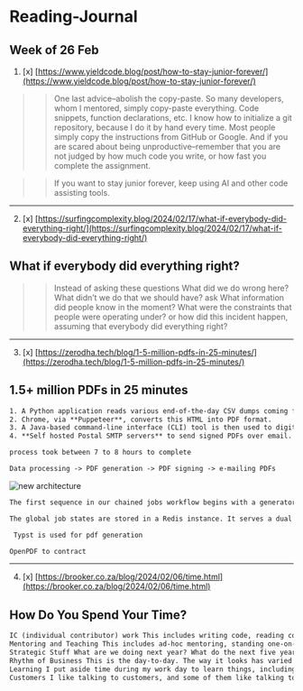 

# Reading-Journal

## Week of 26 Feb

>>

1. [x] [https://www.yieldcode.blog/post/how-to-stay-junior-forever/](https://www.yieldcode.blog/post/how-to-stay-junior-forever/)

>> One last advice–abolish the copy-paste. So many developers, whom I mentored, simply copy-paste everything. Code snippets, function declarations, etc. I know how to initialize a git repository, because I do it by hand every time. Most people simply copy the instructions from GitHub or Google. And if you are scared about being unproductive–remember that you are not judged by how much code you write, or how fast you complete the assignment.

>> If you want to stay junior forever, keep using AI and other code assisting tools.
>>

------

2. [x] [https://surfingcomplexity.blog/2024/02/17/what-if-everybody-did-everything-right/](https://surfingcomplexity.blog/2024/02/17/what-if-everybody-did-everything-right/)

## What if everybody did everything right?

>> Instead of asking these questions What did we do wrong here? What didn’t we do that we should have? ask What information did people know in the moment? What were the constraints that people were operating under? or how did this incident happen, assuming that everybody did everything right?
>>
>> 

-------
3. [x] [https://zerodha.tech/blog/1-5-million-pdfs-in-25-minutes/](https://zerodha.tech/blog/1-5-million-pdfs-in-25-minutes/)

## 1.5+ million PDFs in 25 minutes
```txt
1. A Python application reads various end-of-the-day CSV dumps coming from exchanges to generate HTML using a **Jinja template.**
2. Chrome, via **Puppeteer**, converts this HTML into PDF format.
3. A Java-based command-line interface (CLI) tool is then used to digitally sign the PDFs.
4. **Self hosted Postal SMTP servers** to send signed PDFs over email.

process took between 7 to 8 hours to complete
```

```txt
Data processing -> PDF generation -> PDF signing -> e-mailing PDFs
```

![new architecture](https://zerodha.tech/static/images/cnotes_wf_1.png)

```txt
The first sequence in our chained jobs workflow begins with a generator worker processing various CSV files to create templates for PDF files. This is then pushed into the queue as a job for the next worker, say the PDF generator, to pick up. Various different kinds of workers upon picking up their designated jobs, retrieve the relevant file from S3, process it, and then upload the output back to S3. So, for a user’s contract note PDF to be delivered to them via e-mail, their data passes through four workers (process data -> generate PDF -> sign PDF -> e-mail PDF), where each worker after doing its job, dumps the resultant file to S3 for the next worker to pick up.

The global job states are stored in a Redis instance. It serves a dual role in this architecture: as a backend broker facilitating the distribution of jobs among workers and as a storage medium for the status of each job. By querying Redis, we can track the number of jobs processed or identify any failures. For jobs that fail, targeted retries are initiated for users whose jobs previously failed or were not processed.
```

```txt
 Typst is used for pdf generation
```

```txt
OpenPDF to contract
``` 

-------

4. [x] [https://brooker.co.za/blog/2024/02/06/time.html](https://brooker.co.za/blog/2024/02/06/time.html)

## How Do You Spend Your Time?

```txt
IC (individual contributor) work This includes writing code, reading code, reviewing code, debugging, testing, standing around a whiteboard talking code and design, writing design docs, reviewing design docs, and so on. The core stuff that is the practice of software engineering.
Mentoring and Teaching This includes ad-hoc mentoring, standing one-on-ones2, and simply having time open on my calendar for the “do you have a few minutes to chat about my career?” conversations with folks near me. I also tend to put things like tech talks into this bucket.
Strategic Stuff What are we doing next year? What do the next five years look like? Where are the industry trends going? What are the new things our customers are thinking about that seems like it could be big? What skills am I going to need? What skills are the folks in my organization going to need?
Rhythm of Business This is the day-to-day. The way it looks has varied a lot over my career (more business reviews, less sprint planning), but includes everything involved in getting hands-on with the business. This includes the technical side (operations reviews, security meetings, looking into tickets and metrics, that kind of thing), money side (business reviews, etc), and people side (talent reviews, interviewing, and so on).
Learning I put aside time during my work day to learn things, including reading papers, implementing algorithms I think are potentially important, reading books, and similar activities. This often feels hard to justify, but isn’t - over time I’ve gathered a good set of success stories of business value of me spending my time this way3.
Customers I like talking to customers, and some of them like talking to me. Customers are the most important thing to stay connected to.
```

